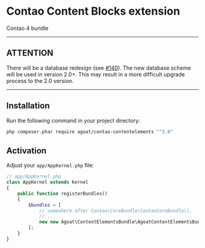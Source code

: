 # Contao Content Blocks extension
Contao 4 bundle

___

## ATTENTION
There will be a database redesign (see [#140](https://github.com/agoat/contao-contentblocks-bundle/issues/140)). The new database scheme will be used in version 2.0+.
This may result in a more difficult upgrade process to the 2.0 version.

___

## Installation


Run the following command in your project directory:

```bash
php composer.phar require agoat/contao-contentelements "^2.0"
```


## Activation


Adjust your `app/AppKernel.php` file:

```php
// app/AppKernel.php
class AppKernel extends Kernel
{
    public function registerBundles()
    {
        $bundles = [
            // somewhere after Contao\CoreBundle\ContaoCoreBundle(),
            // ...
            new new Agoat\ContentElementsBundle\AgoatContentElementsBundle(),
        ];
    }
}
```
